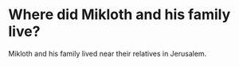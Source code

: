# Where did Mikloth and his family live?

Mikloth and his family lived near their relatives in Jerusalem.

